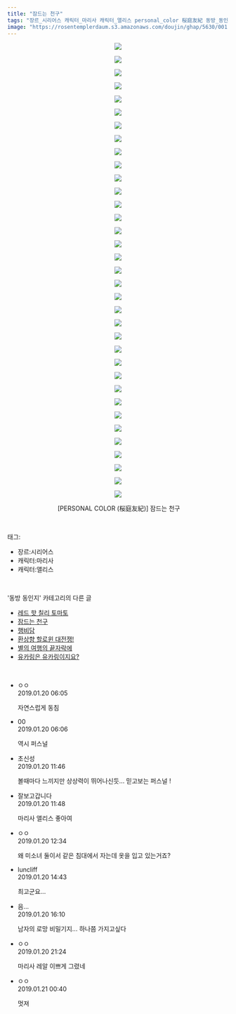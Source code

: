 ```yaml
---
title: "잠드는 천구"
tags: "장르_시리어스 캐릭터_마리사 캐릭터_앨리스 personal_color 桜庭友紀 동방_동인지"
image: "https://rosentemplerdaum.s3.amazonaws.com/doujin/ghap/5630/001.jpg"
---
```

<div class="article">
<p style="text-align: center; clear: none; float: none;"><img src="{{ site.imgserver10 }}/ghap/5630/001.jpg"/></p>
<p style="text-align: center; clear: none; float: none;"><img src="{{ site.imgserver10 }}/ghap/5630/002.jpg"/></p>
<p style="text-align: center; clear: none; float: none;"><img src="{{ site.imgserver10 }}/ghap/5630/003.jpg"/></p>
<p style="text-align: center; clear: none; float: none;"><img src="{{ site.imgserver10 }}/ghap/5630/004.jpg"/></p>
<p style="text-align: center; clear: none; float: none;"><img src="{{ site.imgserver10 }}/ghap/5630/005.jpg"/></p>
<p style="text-align: center; clear: none; float: none;"><img src="{{ site.imgserver10 }}/ghap/5630/006.jpg"/></p>
<p style="text-align: center; clear: none; float: none;"><img src="{{ site.imgserver10 }}/ghap/5630/007.jpg"/></p>
<p style="text-align: center; clear: none; float: none;"><img src="{{ site.imgserver10 }}/ghap/5630/008.jpg"/></p>
<p style="text-align: center; clear: none; float: none;"><img src="{{ site.imgserver10 }}/ghap/5630/009.jpg"/></p>
<p style="text-align: center; clear: none; float: none;"><img src="{{ site.imgserver10 }}/ghap/5630/010.jpg"/></p>
<p style="text-align: center; clear: none; float: none;"><img src="{{ site.imgserver10 }}/ghap/5630/011.jpg"/></p>
<p style="text-align: center; clear: none; float: none;"><img src="{{ site.imgserver10 }}/ghap/5630/012.jpg"/></p>
<p style="text-align: center; clear: none; float: none;"><img src="{{ site.imgserver10 }}/ghap/5630/013.jpg"/></p>
<p style="text-align: center; clear: none; float: none;"><img src="{{ site.imgserver10 }}/ghap/5630/014.jpg"/></p>
<p style="text-align: center; clear: none; float: none;"><img src="{{ site.imgserver10 }}/ghap/5630/015.jpg"/></p>
<p style="text-align: center; clear: none; float: none;"><img src="{{ site.imgserver10 }}/ghap/5630/016.jpg"/></p>
<p style="text-align: center; clear: none; float: none;"><img src="{{ site.imgserver10 }}/ghap/5630/017.jpg"/></p>
<p style="text-align: center; clear: none; float: none;"><img src="{{ site.imgserver10 }}/ghap/5630/018.jpg"/></p>
<p style="text-align: center; clear: none; float: none;"><img src="{{ site.imgserver10 }}/ghap/5630/019.jpg"/></p>
<p style="text-align: center; clear: none; float: none;"><img src="{{ site.imgserver10 }}/ghap/5630/020.jpg"/></p>
<p style="text-align: center; clear: none; float: none;"><img src="{{ site.imgserver10 }}/ghap/5630/021.jpg"/></p>
<p style="text-align: center; clear: none; float: none;"><img src="{{ site.imgserver10 }}/ghap/5630/022.jpg"/></p>
<p style="text-align: center; clear: none; float: none;"><img src="{{ site.imgserver10 }}/ghap/5630/023.jpg"/></p>
<p style="text-align: center; clear: none; float: none;"><img src="{{ site.imgserver10 }}/ghap/5630/024.jpg"/></p>
<p style="text-align: center; clear: none; float: none;"><img src="{{ site.imgserver10 }}/ghap/5630/025.jpg"/></p>
<p style="text-align: center; clear: none; float: none;"><img src="{{ site.imgserver10 }}/ghap/5630/026.jpg"/></p>
<p style="text-align: center; clear: none; float: none;"><img src="{{ site.imgserver10 }}/ghap/5630/027.jpg"/></p>
<p style="text-align: center; clear: none; float: none;"><img src="{{ site.imgserver10 }}/ghap/5630/028.jpg"/></p>
<p style="text-align: center; clear: none; float: none;"><img src="{{ site.imgserver10 }}/ghap/5630/029.jpg"/></p>
<p style="text-align: center; clear: none; float: none;"><img src="{{ site.imgserver10 }}/ghap/5630/030.jpg"/></p>
<p style="text-align: center; clear: none; float: none;"><img src="{{ site.imgserver10 }}/ghap/5630/031.jpg"/></p>
<p style="text-align: center; clear: none; float: none;"><img src="{{ site.imgserver10 }}/ghap/5630/032.jpg"/></p>
<p style="text-align: center; clear: none; float: none;"><img src="{{ site.imgserver10 }}/ghap/5630/033.jpg"/></p>
<p style="text-align: center; clear: none; float: none;"><img src="{{ site.imgserver10 }}/ghap/5630/034.jpg"/></p>
<p style="text-align: center; clear: none; float: none;"><img src="{{ site.imgserver10 }}/ghap/5630/035.jpg"/></p>
<p style="text-align: center; clear: none; float: none;"> [PERSONAL COLOR (桜庭友紀)] 잠드는 천구</p>
</div><br/>
<div class="tagTrail">
<p>태그: </p>
<ul>
<li>장르:시리어스</li>
<li>캐릭터:마리사</li>
<li>캐릭터:앨리스</li>
</ul>
</div><br/>
<div class="another">
<p>'동방 동인지' 카테고리의 다른 글</p>
<ul>
<li><a href="/ghap_5631">레드 핫 칠리 토마토</a></li>
<li><a href="/ghap_5630">잠드는 천구</a></li>
<li><a href="/ghap_5629">행비담</a></li>
<li><a href="/ghap_5628">환상향 할로윈 대전쟁!</a></li>
<li><a href="/ghap_5595">별의 여행의 끝자락에</a></li>
<li><a href="/ghap_5588">유카링은 유카링이지요?</a></li>
</ul>
</div><br/>
<div class="comment">
<ul>
<li class="cb_thumb_off" id="comment15415318">
<div class="cb_comment_area">
<div class="cb_info_area">
<div class="cb_section">
<span class="cb_nick_name">ㅇㅇ</span>
</div>
<div class="cb_section">
<span class="cb_date">2019.01.20 06:05 </span>
</div>
</div>
<div class="cb_dsc_comment">
<p class="cb_dsc">
											자연스럽게 동침
										</p>
</div>
</div></li>
<li class="cb_thumb_off" id="comment15415320">
<div class="cb_comment_area">
<div class="cb_info_area">
<div class="cb_section">
<span class="cb_nick_name">00</span>
</div>
<div class="cb_section">
<span class="cb_date">2019.01.20 06:06 </span>
</div>
</div>
<div class="cb_dsc_comment">
<p class="cb_dsc">
											역시 퍼스널
										</p>
</div>
</div></li>
<li class="cb_thumb_off" id="comment15415427">
<div class="cb_comment_area">
<div class="cb_info_area">
<div class="cb_section">
<span class="cb_nick_name">초신성</span>
</div>
<div class="cb_section">
<span class="cb_date">2019.01.20 11:46 </span>
</div>
</div>
<div class="cb_dsc_comment">
<p class="cb_dsc">
											볼때마다 느끼지만 상상력이 뛰어나신듯... 믿고보는 퍼스널 !
										</p>
</div>
</div></li>
<li class="cb_thumb_off" id="comment15415428">
<div class="cb_comment_area">
<div class="cb_info_area">
<div class="cb_section">
<span class="cb_nick_name">잘보고갑니다</span>
</div>
<div class="cb_section">
<span class="cb_date">2019.01.20 11:48 </span>
</div>
</div>
<div class="cb_dsc_comment">
<p class="cb_dsc">
											마리사 앨리스 좋아여
										</p>
</div>
</div></li>
<li class="cb_thumb_off" id="comment15415463">
<div class="cb_comment_area">
<div class="cb_info_area">
<div class="cb_section">
<span class="cb_nick_name">ㅇㅇ</span>
</div>
<div class="cb_section">
<span class="cb_date">2019.01.20 12:34 </span>
</div>
</div>
<div class="cb_dsc_comment">
<p class="cb_dsc">
											왜 미소녀 둘이서 같은 침대에서 자는데 옷을 입고 있는거죠?
										</p>
</div>
</div></li>
<li class="cb_thumb_off" id="comment15415517">
<div class="cb_comment_area">
<div class="cb_info_area">
<div class="cb_section">
<span class="cb_nick_name">luncliff</span>
</div>
<div class="cb_section">
<span class="cb_date">2019.01.20 14:43 </span>
</div>
</div>
<div class="cb_dsc_comment">
<p class="cb_dsc">
											최고군요... 
										</p>
</div>
</div></li>
<li class="cb_thumb_off" id="comment15415579">
<div class="cb_comment_area">
<div class="cb_info_area">
<div class="cb_section">
<span class="cb_nick_name">음...</span>
</div>
<div class="cb_section">
<span class="cb_date">2019.01.20 16:10 </span>
</div>
</div>
<div class="cb_dsc_comment">
<p class="cb_dsc">
											남자의 로망 비밀기지... 하나쯤 가지고싶다
										</p>
</div>
</div></li>
<li class="cb_thumb_off" id="comment15415811">
<div class="cb_comment_area">
<div class="cb_info_area">
<div class="cb_section">
<span class="cb_nick_name">ㅇㅇ</span>
</div>
<div class="cb_section">
<span class="cb_date">2019.01.20 21:24 </span>
</div>
</div>
<div class="cb_dsc_comment">
<p class="cb_dsc">
											마리사 레알 이쁘게 그렸네
										</p>
</div>
</div></li>
<li class="cb_thumb_off" id="comment15416011">
<div class="cb_comment_area">
<div class="cb_info_area">
<div class="cb_section">
<span class="cb_nick_name">ㅇㅇ</span>
</div>
<div class="cb_section">
<span class="cb_date">2019.01.21 00:40 </span>
</div>
</div>
<div class="cb_dsc_comment">
<p class="cb_dsc">
											멋져
										</p>
</div>
</div></li>
</ul>
</div><br/>
